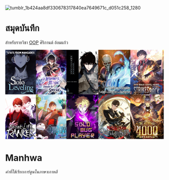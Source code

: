 ![tumblr_1b424aa8df330678317840ea7649671c_d051c258_1280](https://github.com/sirikan711/sirikan711.github.io/assets/159878412/3e5944b0-c011-4a27-8363-0187e8d9abce)

# สมุดบันทึก

สำหรับรายวิชา [OOP](https://sirikan711.github.io)
ศิริกานต์ อ้อมแก้ว

![download banner](top-10-most-popular-action-fantasy-manhwa-solo-levelling-a-v0-e2uerm4ce7n91.png)
# Manhwa
_คำที่ใช้เรียกการ์ตูนในภาษาเกาหลี_
